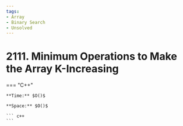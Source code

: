 ```yaml
---
tags:
- Array
- Binary Search
- Unsolved
---
```



# 2111. Minimum Operations to Make the Array K-Increasing

=== "C++"

    **Time:** $O()$

    **Space:** $O()$

    ``` c++
    ```